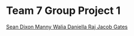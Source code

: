# Team 7 Group Project 1
[Sean Dixon
Manny Walia
Daniella Raj 
Jacob Gates](https://github.com/seanDixon04/expert-train.git)
